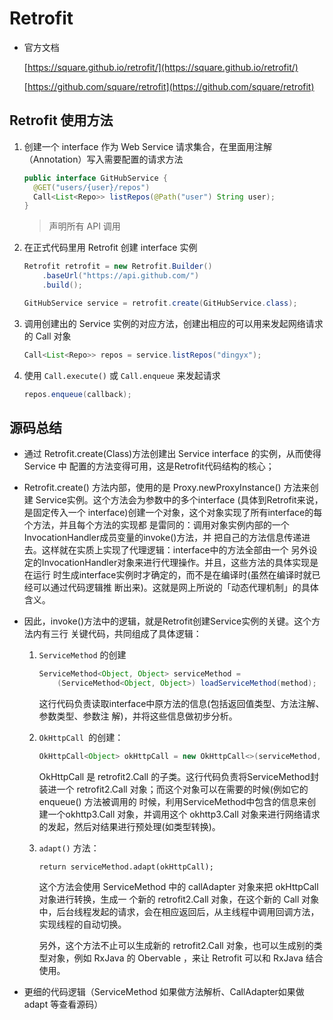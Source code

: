 # Retrofit

* 官方文档

  [https://square.github.io/retrofit/](https://square.github.io/retrofit/)

  [https://github.com/square/retrofit](https://github.com/square/retrofit)

## Retrofit 使用方法

1. 创建一个 interface 作为 Web Service 请求集合，在里面用注解（Annotation）写入需要配置的请求方法

   ```java
   public interface GitHubService {
     @GET("users/{user}/repos")
     Call<List<Repo>> listRepos(@Path("user") String user);
   }
   ```

   > 声明所有 API 调用

2. 在正式代码里用 Retrofit 创建 interface 实例

   ```java
   Retrofit retrofit = new Retrofit.Builder()
       .baseUrl("https://api.github.com/")
       .build();
   
   GitHubService service = retrofit.create(GitHubService.class);
   ```

3. 调用创建出的 Service 实例的对应方法，创建出相应的可以用来发起网络请求的 Call 对象

   ```java
   Call<List<Repo>> repos = service.listRepos("dingyx");
   ```

4. 使用 ```Call.execute()``` 或 ```Call.enqueue``` 来发起请求

   ```java
   repos.enqueue(callback);
   ```

## 源码总结

* 通过 Retrofit.create(Class)方法创建出 Service interface 的实例，从而使得 Service 中 配置的方法变得可用，这是Retrofit代码结构的核心；

* Retrofit.create() 方法内部，使用的是 Proxy.newProxyInstance() 方法来创建 Service实例。这个方法会为参数中的多个interface (具体到Retrofit来说，是固定传入一个 interface)创建一个对象，这个对象实现了所有interface的每个方法，并且每个方法的实现都 是雷同的：调用对象实例内部的一个InvocationHandler成员变量的invoke()方法，并 把自己的方法信息传递进去。这样就在实质上实现了代理逻辑：interface中的方法全部由一个 另外设定的InvocationHandler对象来进行代理操作。并且，这些方法的具体实现是在运行 时生成interface实例时才确定的，而不是在编译时(虽然在编译时就已经可以通过代码逻辑推 断出来)。这就是网上所说的「动态代理机制」的具体含义。

* 因此，invoke()方法中的逻辑，就是Retrofit创建Service实例的关键。这个方法内有三行 关键代码，共同组成了具体逻辑：

  1. ```ServiceMethod``` 的创建

     ```java
     ServiceMethod<Object, Object> serviceMethod =
         (ServiceMethod<Object, Object>) loadServiceMethod(method);
     ```

     这行代码负责读取interface中原方法的信息(包括返回值类型、方法注解、参数类型、参数注 解)，并将这些信息做初步分析。

  2. ```OkHttpCall ```的创建：

     ```java
     OkHttpCall<Object> okHttpCall = new OkHttpCall<>(serviceMethod, args);
     ```

     OkHttpCall 是 retrofit2.Call 的子类。这行代码负责将ServiceMethod封装进一个 retrofit2.Call 对象；而这个对象可以在需要的时候(例如它的 enqueue() 方法被调用的 时候，利用ServiceMethod中包含的信息来创建一个okhttp3.Call 对象，并调用这个 okhttp3.Call 对象来进行网络请求的发起，然后对结果进行预处理(如类型转换)。

  3. ```adapt()``` 方法：

     ```
     return serviceMethod.adapt(okHttpCall);
     ```

     这个方法会使用 ServiceMethod 中的 callAdapter 对象来把 okHttpCall 对象进行转换，生成一 个新的 retrofit2.Call 对象，在这个新的 Call 对象中，后台线程发起的请求，会在相应返回后，从主线程中调用回调方法，实现线程的自动切换。

     另外，这个方法不止可以生成新的 retrofit2.Call 对象，也可以生成别的类型对象，例如 RxJava 的 Obervable ，来让 Retrofit 可以和 RxJava 结合使用。

* 更细的代码逻辑（ServiceMethod 如果做方法解析、CallAdapter如果做 adapt 等查看源码）

